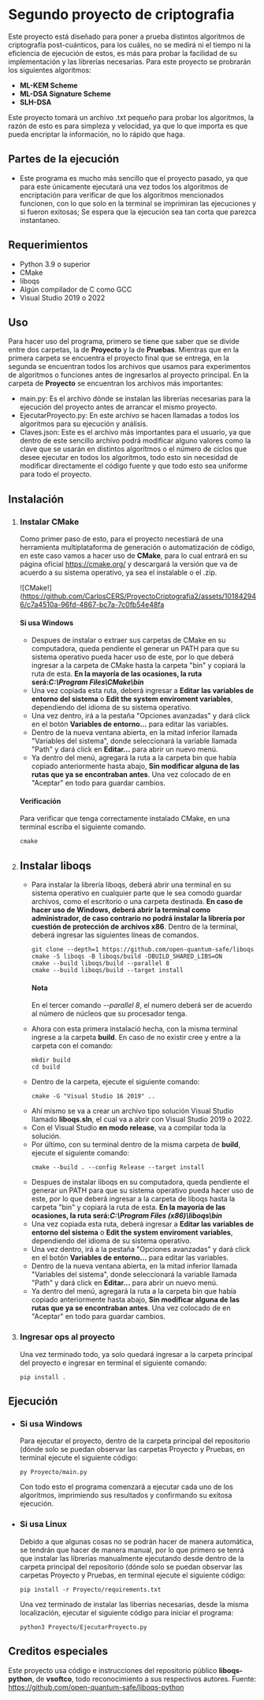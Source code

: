 # Segundo proyecto de criptografia

Este proyecto está diseñado para poner a prueba distintos algoritmos de criptografía post-cuánticos, para los cuáles, no se medirá ni el tiempo ni la eficiencia de ejecución de estos, es más para probar la facilidad de su implementación y las librerías necesarias. Para este proyecto se probrarán los siguientes algoritmos:
<ul>
  <li><b>ML-KEM Scheme</b></li>
  <li><b>ML-DSA Signature Scheme</b></li>
  <li><b>SLH-DSA</b></li>
</ul>

Este proyecto tomará un archivo .txt pequeño para probar los algoritmos, la razón de esto es para simpleza y velocidad, ya que lo que importa es que pueda encriptar la información, no lo rápido que haga.

## Partes de la ejecución
<ul>
  <li>
    Este programa es mucho más sencillo que el proyecto pasado, ya que para este únicamente ejecutará una vez todos los algoritmos de encriptación para verificar de que los algoritmos mencionados funcionen, con lo que solo en la terminal se imprimiran las ejecuciones y si fueron exitosas; Se espera que la ejecución sea tan corta que parezca instantaneo.
   </li>
</ul>

## Requerimientos
<ul>
  <li>Python 3.9 o superior</li>
  <li>CMake</li>
  <li>liboqs</li>
  <li>Algún compilador de C como GCC</li>
  <li>Visual Studio 2019 o 2022</li>
</ul>

## Uso
Para hacer uso del programa, primero se tiene que saber que se divide entre dos carpetas, la de <b>Proyecto</b> y la de <b>Pruebas</b>. Mientras que en la primera carpeta se encuentra el proyecto final que se entrega, en la segunda se encuentran todos los archivos que usamos para experimentos de algoritmos o funciones antes de ingresarlos al proyecto principal.
En la carpeta de <b>Proyecto</b> se encuentran los archivos más importantes:
<ul>
  <li>main.py: Es el archivo dónde se instalan las librerías necesarias para la ejecución del proyecto antes de arrancar el mismo proyecto.</li>
  <li>
    EjecutarProyecto.py: En este archivo se hacen llamadas a todos los algoritmos para su ejecución y análisis.
  </li>
  <li>
    Claves.json: Este es el archivo más importantes para el usuario, ya que dentro de este sencillo archivo podrá modificar alguno valores como la clave que se usarán en distintos algorítmos o el número de ciclos que desee ejecutar en todos los algorítmos, todo esto sin necesidad de modificar directamente el código fuente y que todo esto sea uniforme para todo el proyecto.
  </li>
</ul>

## Instalación
<ol>
  <li>

### Instalar CMake
Como primer paso de esto, para el proyecto necestiará de una herramienta multiplataforma de generación o automatización de código, en este caso vamos a hacer uso de <b>CMake</b>, para lo cual entrará en su página oficial <a>https://cmake.org/</a> y descargará la versión que va de acuerdo a su sistema operativo, ya sea el instalable o el .zip.

![CMake!](https://github.com/CarlosCERS/ProyectoCriptografia2/assets/101842946/c7a4510a-96fd-4867-bc7a-7c0fb54e48fa

#### Si usa Windows
<ul>
  <li>
    Despues de instalar o extraer sus carpetas de CMake en su computadora, queda pendiente el generar un PATH para que su sistema operativo pueda hacer uso de este, por lo que deberá ingresar a la carpeta de CMake hasta la carpeta "bin" y copiará la ruta de esta. <b>En la mayoría de las ocasiones, la ruta será:<i>C:\Program Files\CMake\bin</i></b>
  </li>
  <li>
    Una vez copiada esta ruta, deberá ingresar a <b>Editar las variables de entorno del sistema</b> o <b>Edit the system enviroment variables</b>, dependiendo del idioma de su sistema operativo.
  </li>
  <li>
    Una vez dentro, irá a la pestaña "Opciones avanzadas" y dará click en el botón <b>Variables de entorno...</b> para editar las variables.
  </li>
  <li>
    Dentro de la nueva ventana abierta, en la mitad inferior llamada "Variables del sistema", donde seleccionará la variable llamada "Path" y dará click en <b>Editar...</b> para abrir un nuevo menú.
  </li>
  <li>
    Ya dentro del menú, agregará la ruta a la carpeta bin que había copiado anteriormente hasta abajo, <b>Sin modificar alguna de las rutas que ya se encontraban antes</b>. Una vez colocado de en "Aceptar" en todo para guardar cambios.
  </li>
</ul>

#### Verificación
Para verificar que tenga correctamente instalado CMake, en una terminal escriba el siguiente comando.
```shell
cmake
```
  </li>
  <li>
    
## Instalar liboqs
<ul>
  <li>
    Para instalar la librería liboqs, deberá abrir una terminal en su sistema operativo en cualquier parte que le sea comodo guardar archivos, como el escritorio o una carpeta destinada. <b>En caso de hacer uso de Windows, deberá abrir la terminal como administrador, de caso contrario no podrá instalar la librería por cuestión de protección de archivos x86</b>. Dentro de la terminal, deberá ingresar las siguientes líneas de comandos.
    
```shell
git clone --depth=1 https://github.com/open-quantum-safe/liboqs
cmake -S liboqs -B liboqs/build -DBUILD_SHARED_LIBS=ON
cmake --build liboqs/build --parallel 8
cmake --build liboqs/build --target install
```
#### Nota
En el tercer comando <i>--parallel 8</i>, el numero deberá ser de acuerdo al número de núcleos que su procesador tenga.
  </li>
  <li>
    Ahora con esta primera instalació hecha, con la misma terminal ingrese a la carpeta <b>build</b>. En caso de no existir cree y entre a la carpeta con el comando:

```shell
mkdir build
cd build
```
  </li>
  <li>
    Dentro de la carpeta, ejecute el siguiente comando:
    
```shell
cmake -G "Visual Studio 16 2019" ..
```
  </li>
  <li>
    Ahí mismo se va a crear un archivo tipo solución Visual Studio llamado <b>liboqs.sln</b>, el cual va a abrir con Visual Studio 2019 o 2022.
  </li>
  <li>
    Con el Visual Studio <b>en modo release</b>, va a compilar toda la solución.
  </li>
  <li>
    Por último, con su terminal dentro de la misma carpeta de <b>build</b>, ejecute el siguiente comando:

```shell
cmake --build . --config Release --target install
```
  </li>
</ul>
<ul>
  <li>
    Despues de instalar liboqs en su computadora, queda pendiente el generar un PATH para que su sistema operativo pueda hacer uso de este, por lo que deberá ingresar a la carpeta de liboqs hasta la carpeta "bin" y copiará la ruta de esta. <b>En la mayoría de las ocasiones, la ruta será:<i>C:\Program Files (x86)\liboqs\bin</i></b>
  </li>
  <li>
    Una vez copiada esta ruta, deberá ingresar a <b>Editar las variables de entorno del sistema</b> o <b>Edit the system enviroment variables</b>, dependiendo del idioma de su sistema operativo.
  </li>
  <li>
    Una vez dentro, irá a la pestaña "Opciones avanzadas" y dará click en el botón <b>Variables de entorno...</b> para editar las variables.
  </li>
  <li>
    Dentro de la nueva ventana abierta, en la mitad inferior llamada "Variables del sistema", donde seleccionará la variable llamada "Path" y dará click en <b>Editar...</b> para abrir un nuevo menú.
  </li>
  <li>
    Ya dentro del menú, agregará la ruta a la carpeta bin que había copiado anteriormente hasta abajo, <b>Sin modificar alguna de las rutas que ya se encontraban antes</b>. Una vez colocado de en "Aceptar" en todo para guardar cambios.
  </li>
</ul>
  </li>
  <li>
    
### Ingresar ops al proyecto
Una vez terminado todo, ya solo quedará ingresar a la carpeta principal del proyecto e ingresar en terminal el siguiente comando:
```shell
pip install .
```
  </li>
</ol>

 ## Ejecución
  <ul>
    <li>
      
### Si usa Windows
Para ejecutar el proyecto, dentro de la carpeta principal del repositorio (dónde solo se puedan observar las carpetas Proyecto y Pruebas, en terminal ejecute el siguiente código:
```shell
py Proyecto/main.py
```
Con todo esto el programa comenzará a ejecutar cada uno de los algoritmos, imprimiendo sus resultados y confirmando su exitosa ejecución.
    </li>
    <li>
### Si usa Linux
Debido a que algunas cosas no se podrán hacer de manera automática, se tendrán que hacer de manera manual, por lo que primero se tenrá que instalar las librerias manualmente ejecutando desde dentro de la carpeta principal del repositorio (dónde solo se puedan observar las carpetas Proyecto y Pruebas, en terminal ejecute el siguiente código:
```shell
pip install -r Proyecto/requirements.txt
```
Una vez terminado de instalar las liberrias necesarias, desde la misma localización, ejecutar el siguiente código para iniciar el programa:
```shell
python3 Proyecto/EjecutarProyecto.py
```
  </li>
  </ul>
  
## Creditos especiales
Este proyecto usa código e instrucciones del repositorio público <b>liboqs-python</b>, de <b>vsoftco</b>, todo reconocimiento a sus respectivos autores.
Fuente: <a>https://github.com/open-quantum-safe/liboqs-python</a>
